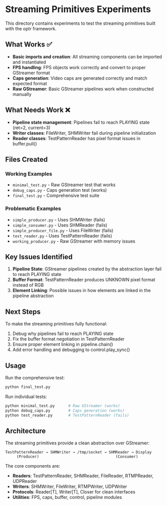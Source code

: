 # Streaming Primitives Experiments

This directory contains experiments to test the streaming primitives built with the optr framework.

## What Works ✅

- **Basic imports and creation**: All streaming components can be imported and instantiated
- **FPS handling**: FPS objects work correctly and convert to proper GStreamer format
- **Caps generation**: Video caps are generated correctly and match expected format
- **Raw GStreamer**: Basic GStreamer pipelines work when constructed manually

## What Needs Work ❌

- **Pipeline state management**: Pipelines fail to reach PLAYING state (ret=2, current=3)
- **Writer classes**: FileWriter, SHMWriter fail during pipeline initialization
- **Reader classes**: TestPatternReader has pixel format issues in buffer.pull()

## Files Created

### Working Examples
- `minimal_test.py` - Raw GStreamer test that works
- `debug_caps.py` - Caps generation test (works)
- `final_test.py` - Comprehensive test suite

### Problematic Examples  
- `simple_producer.py` - Uses SHMWriter (fails)
- `simple_consumer.py` - Uses SHMReader (fails)
- `simple_producer_file.py` - Uses FileWriter (fails)
- `test_reader.py` - Uses TestPatternReader (fails)
- `working_producer.py` - Raw GStreamer with memory issues

## Key Issues Identified

1. **Pipeline State**: GStreamer pipelines created by the abstraction layer fail to reach PLAYING state
2. **Buffer Format**: TestPatternReader produces UNKNOWN pixel format instead of RGB
3. **Element Linking**: Possible issues in how elements are linked in the pipeline abstraction

## Next Steps

To make the streaming primitives fully functional:

1. Debug why pipelines fail to reach PLAYING state
2. Fix the buffer format negotiation in TestPatternReader
3. Ensure proper element linking in pipeline.chain()
4. Add error handling and debugging to control.play_sync()

## Usage

Run the comprehensive test:
```bash
python final_test.py
```

Run individual tests:
```bash
python minimal_test.py      # Raw GStreamer (works)
python debug_caps.py        # Caps generation (works)
python test_reader.py       # TestPatternReader (fails)
```

## Architecture

The streaming primitives provide a clean abstraction over GStreamer:

```
TestPatternReader → SHMWriter → /tmp/socket → SHMReader → Display
     (Producer)                                  (Consumer)
```

The core components are:
- **Readers**: TestPatternReader, SHMReader, FileReader, RTMPReader, UDPReader
- **Writers**: SHMWriter, FileWriter, RTMPWriter, UDPWriter  
- **Protocols**: Reader[T], Writer[T], Closer for clean interfaces
- **Utilities**: FPS, caps, buffer, control, pipeline modules

